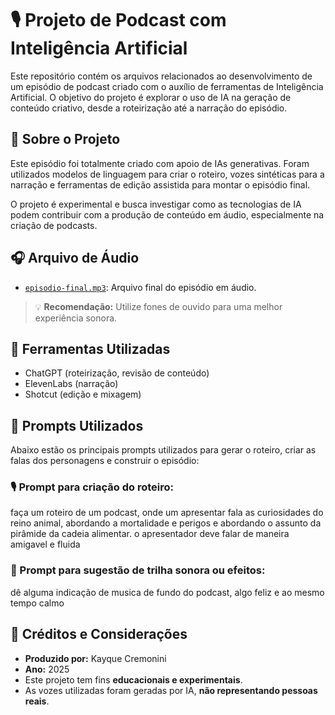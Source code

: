 # 🎙️ Projeto de Podcast com Inteligência Artificial

Este repositório contém os arquivos relacionados ao desenvolvimento de um episódio de podcast criado com o auxílio de ferramentas de Inteligência Artificial. O objetivo do projeto é explorar o uso de IA na geração de conteúdo criativo, desde a roteirização até a narração do episódio.

## 🧠 Sobre o Projeto

Este episódio foi totalmente criado com apoio de IAs generativas. Foram utilizados modelos de linguagem para criar o roteiro, vozes sintéticas para a narração e ferramentas de edição assistida para montar o episódio final.

O projeto é experimental e busca investigar como as tecnologias de IA podem contribuir com a produção de conteúdo em áudio, especialmente na criação de podcasts.

## 🎧 Arquivo de Áudio

- [`episodio-final.mp3`](./episodio-final.mp3): Arquivo final do episódio em áudio.

> 💡 **Recomendação:** Utilize fones de ouvido para uma melhor experiência sonora.

## 🧾 Ferramentas Utilizadas

- ChatGPT (roteirização, revisão de conteúdo)
- ElevenLabs (narração)
- Shotcut (edição e mixagem)

## 💬 Prompts Utilizados

Abaixo estão os principais prompts utilizados para gerar o roteiro, criar as falas dos personagens e construir o episódio:

### 🎙️ Prompt para criação do roteiro:
faça um roteiro de um podcast, onde um apresentar fala as curiosidades do reino animal, abordando a mortalidade e perigos e abordando o assunto da pirâmide da cadeia alimentar. o apresentador deve falar de maneira amigavel e fluida 

### 🎼 Prompt para sugestão de trilha sonora ou efeitos:
dê alguma indicação de musica de fundo do podcast, algo feliz e ao mesmo tempo calmo 


## 📢 Créditos e Considerações

- **Produzido por:** Kayque Cremonini
- **Ano:** 2025
- Este projeto tem fins **educacionais e experimentais**.
- As vozes utilizadas foram geradas por IA, **não representando pessoas reais**.
